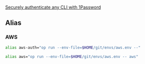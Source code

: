 
[Securely authenticate any CLI with 1Password](https://developer.1password.com/docs/cli/authenticate-clis)

## Alias

### AWS

```sh
alias aws-auth="op run --env-file=$HOME/git/envs/aws.env --"
```

```sh
alias aws="op run --env-file=$HOME/git/envs/aws.env -- aws"
```
